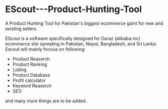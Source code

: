 # EScout---Product-Hunting-Tool
A  Product Hunting Tool for Pakistan's biggest ecommerce gaint for new and existing sellers.

EScout is a software specifically designed for Daraz (alibaba.inc) ecommerce site opreating in Pakistan, Nepal, Bangladesh, and Sri Lanka. Escout will mainly focous on following:
- Product Reaserch 
- Product Ranking 
- Listing 
- Product Database
- Profit calculator
- Keyword Reaserch 
- SEO 

and many more things are to be added. 
